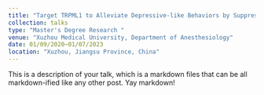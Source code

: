 ```yaml
---
title: "Target TRPML1 to Alleviate Depressive-like Behaviors by Suppressing IL-1β Production in the Medial Prefrontal Cortex"
collection: talks
type: "Master's Degree Research	"
venue: "Xuzhou Medical University, Department of Anesthesiology"
date: 01/09/2020~01/07/2023
location: "Xuzhou, Jiangsu Province, China"
---
```


This is a description of your talk, which is a markdown files that can be all markdown-ified like any other post. Yay markdown!

